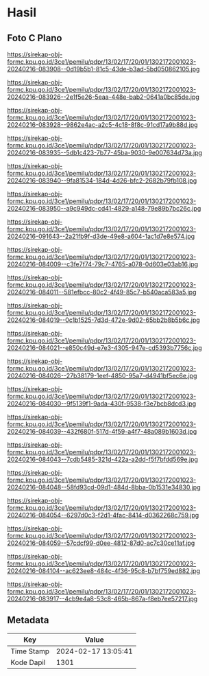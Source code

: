# Hasil

## Foto C Plano

https://sirekap-obj-formc.kpu.go.id/3ce1/pemilu/pdpr/13/02/17/20/01/1302172001023-20240216-083908--0d19b5b1-81c5-43de-b3ad-5bd050862105.jpg

https://sirekap-obj-formc.kpu.go.id/3ce1/pemilu/pdpr/13/02/17/20/01/1302172001023-20240216-083926--2e1f5e26-5eaa-448e-bab2-0641a0bc85de.jpg

https://sirekap-obj-formc.kpu.go.id/3ce1/pemilu/pdpr/13/02/17/20/01/1302172001023-20240216-083928--9862e4ac-a2c5-4c18-8f8c-91cd17a9b88d.jpg

https://sirekap-obj-formc.kpu.go.id/3ce1/pemilu/pdpr/13/02/17/20/01/1302172001023-20240216-083935--5db1c423-7b77-45ba-9030-9e007634d73a.jpg

https://sirekap-obj-formc.kpu.go.id/3ce1/pemilu/pdpr/13/02/17/20/01/1302172001023-20240216-083940--9fa81534-184d-4d26-bfc2-2682b79fb108.jpg

https://sirekap-obj-formc.kpu.go.id/3ce1/pemilu/pdpr/13/02/17/20/01/1302172001023-20240216-083950--a9c949dc-cd41-4829-a148-79e89b7bc26c.jpg

https://sirekap-obj-formc.kpu.go.id/3ce1/pemilu/pdpr/13/02/17/20/01/1302172001023-20240216-091643--2a21fb9f-d3de-49e8-a604-1ac1d7e8e574.jpg

https://sirekap-obj-formc.kpu.go.id/3ce1/pemilu/pdpr/13/02/17/20/01/1302172001023-20240216-084009--c3fe7f74-79c7-4765-a078-0d603e03ab16.jpg

https://sirekap-obj-formc.kpu.go.id/3ce1/pemilu/pdpr/13/02/17/20/01/1302172001023-20240216-084011--581efbcc-80c2-4f49-85c7-b540aca583a5.jpg

https://sirekap-obj-formc.kpu.go.id/3ce1/pemilu/pdpr/13/02/17/20/01/1302172001023-20240216-084019--0c1b1525-7d3d-472e-9d02-65bb2b8b5b6c.jpg

https://sirekap-obj-formc.kpu.go.id/3ce1/pemilu/pdpr/13/02/17/20/01/1302172001023-20240216-084021--e850c49d-e7e3-4305-947e-cd5393b7756c.jpg

https://sirekap-obj-formc.kpu.go.id/3ce1/pemilu/pdpr/13/02/17/20/01/1302172001023-20240216-084026--27b38179-1eef-4850-95a7-d4941bf5ec6e.jpg

https://sirekap-obj-formc.kpu.go.id/3ce1/pemilu/pdpr/13/02/17/20/01/1302172001023-20240216-084030--9f5139f1-9ada-430f-9538-f3e7bcb8dcd3.jpg

https://sirekap-obj-formc.kpu.go.id/3ce1/pemilu/pdpr/13/02/17/20/01/1302172001023-20240216-084039--432f680f-517d-4f59-a4f7-48a089b1603d.jpg

https://sirekap-obj-formc.kpu.go.id/3ce1/pemilu/pdpr/13/02/17/20/01/1302172001023-20240216-084043--7cdb5485-321d-422a-a2dd-f5f7bfdd569e.jpg

https://sirekap-obj-formc.kpu.go.id/3ce1/pemilu/pdpr/13/02/17/20/01/1302172001023-20240216-084048--58fd93cd-09d1-484d-8bba-0b1531e34830.jpg

https://sirekap-obj-formc.kpu.go.id/3ce1/pemilu/pdpr/13/02/17/20/01/1302172001023-20240216-084054--6297d0c3-f2d1-4fac-8414-d0362268c759.jpg

https://sirekap-obj-formc.kpu.go.id/3ce1/pemilu/pdpr/13/02/17/20/01/1302172001023-20240216-084059--57cdcf99-d0ee-4812-87d0-ac7c30ce11af.jpg

https://sirekap-obj-formc.kpu.go.id/3ce1/pemilu/pdpr/13/02/17/20/01/1302172001023-20240216-084104--ac623ee8-484c-4f36-95c8-b7bf759ed882.jpg

https://sirekap-obj-formc.kpu.go.id/3ce1/pemilu/pdpr/13/02/17/20/01/1302172001023-20240216-083917--4cb9e4a8-53c8-465b-867a-f8eb7ee57217.jpg


## Metadata

| Key        | Value               |
| ---------- | ------------------- |
| Time Stamp | 2024-02-17 13:05:41 |
| Kode Dapil | 1301                |




